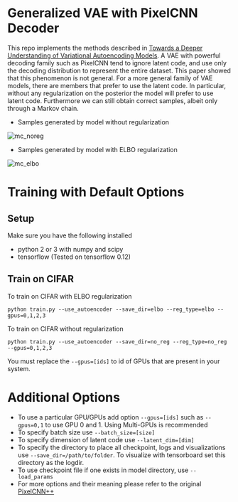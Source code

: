 # Generalized VAE with PixelCNN Decoder

This repo implements the methods described in [Towards a Deeper Understanding of Variational Autoencoding Models](https://arxiv.org/abs/1702.08658). A VAE with powerful decoding family such as PixelCNN tend to ignore latent code, and use only the decoding distribution to represent the entire dataset. This paper showed that this phenomenon is not general. For a more general family of VAE models, there are members that prefer to use the latent code. In particular, without any regularization on the posterior the model will prefer to use latent code. Furthermore we can still obtain correct samples, albeit only through a Markov chain.

- Samples generated by model without regularization

![mc_noreg](plots/pixel_vae_cifar_mc_noreg.png)

- Samples generated by model with ELBO regularization

![mc_elbo](plots/pixel_vae_cifar_mc_elbo.png)

# Training with Default Options

## Setup

Make sure you have the following installed

- python 2 or 3 with numpy and scipy
- tensorflow (Tested on tensorflow 0.12)

## Train on CIFAR

To train on CIFAR with ELBO regularization

```python train.py --use_autoencoder --save_dir=elbo --reg_type=elbo --gpus=0,1,2,3``` 

To train on CIFAR without regularization

```python train.py --use_autoencoder --save_dir=no_reg --reg_type=no_reg --gpus=0,1,2,3```

You must replace the ```--gpus=[ids]``` to id of GPUs that are present in your system. 

# Additional Options

- To use a particular GPU/GPUs add option ```--gpus=[ids]``` such as ```--gpus=0,1``` to use GPU 0 and 1. Using Multi-GPUs is recommended
- To specify batch size use ```--batch_size=[size]```
- To specify dimension of latent code use ```--latent_dim=[dim]```
- To specify the directory to place all checkpoint, logs and visualizations use ```--save_dir=/path/to/folder```. To visualize with tensorboard set this directory as the logdir.
- To use checkpoint file if one exists in model directory, use ```--load_params```
- For more options and their meaning please refer to the original [PixelCNN++](https://github.com/openai/pixel-cnn)

